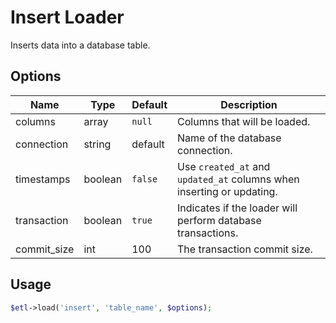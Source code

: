 # Insert Loader

Inserts data into a database table.

## Options

| Name | Type | Default | Description |
| ---- |----- | ------- | ----------- |
| columns | array | `null` | Columns that will be loaded. |
| connection | string | default | Name of the database connection. |
| timestamps | boolean | `false` | Use `created_at` and `updated_at` columns when inserting or updating. |
| transaction | boolean | `true` | Indicates if the loader will perform database transactions. |
| commit_size | int | 100 | The transaction commit size. |


## Usage

```php
$etl->load('insert', 'table_name', $options);
```
